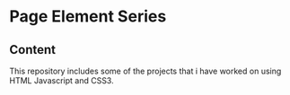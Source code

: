 
# Page Element Series
## Content
This repository includes some of the projects that i have worked on using HTML Javascript and CSS3.
